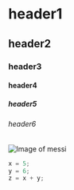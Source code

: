 # header1
## header2
### header3
#### header4
##### header5
###### header6

![Image of messi]([https://www.bing.com/images/search?view=detailV2&ccid=bXolKtyo&id=177C5D593ADF1BF8A9021D570A8F556B855BE4C8&thid=OIP.bXolKtyoAXwE5hrMVaoOtQHaEK&mediaurl=https%3a%2f%2fcdn.newsapi.com.au%2fimage%2fv1%2f43b94b650cb50dd49908fcc8f7ea1472%3fwidth%3d1280&exph=720&expw=1280&q=Messi+Ballon+d%27Or&simid=608020653636452949&FORM=IRPRST&ck=04F9BDC9707452B30687682E4F43D487&selectedIndex=22](https://cdn.newsapi.com.au/image/v1/43b94b650cb50dd49908fcc8f7ea1472?width=1280)https://cdn.newsapi.com.au/image/v1/43b94b650cb50dd49908fcc8f7ea1472?width=1280)

``` javascript
x = 5;
y = 6;
z = x + y;
```

